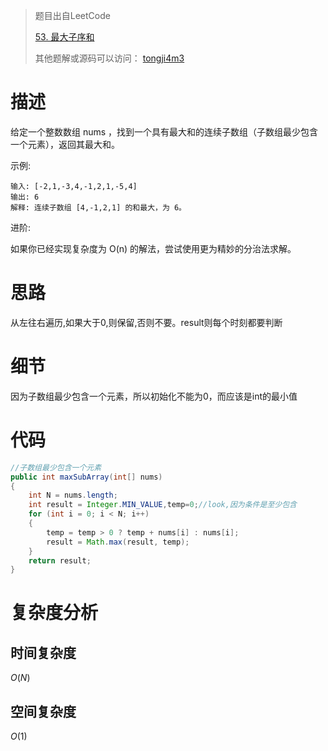 > 题目出自LeetCode
>
> [53. 最大子序和](https://leetcode-cn.com/problems/maximum-subarray/)
>
>  其他题解或源码可以访问： [tongji4m3](https://github.com/tongji4m3/LeetCode)



# 描述
给定一个整数数组 nums ，找到一个具有最大和的连续子数组（子数组最少包含一个元素），返回其最大和。

示例:
```
输入: [-2,1,-3,4,-1,2,1,-5,4]
输出: 6
解释: 连续子数组 [4,-1,2,1] 的和最大，为 6。
```
进阶:

如果你已经实现复杂度为 O(n) 的解法，尝试使用更为精妙的分治法求解。

# 思路

从左往右遍历,如果大于0,则保留,否则不要。result则每个时刻都要判断

# 细节

因为子数组最少包含一个元素，所以初始化不能为0，而应该是int的最小值


# 代码

```java
//子数组最少包含一个元素
public int maxSubArray(int[] nums)
{
    int N = nums.length;
    int result = Integer.MIN_VALUE,temp=0;//look,因为条件是至少包含
    for (int i = 0; i < N; i++)
    {
        temp = temp > 0 ? temp + nums[i] : nums[i];
        result = Math.max(result, temp);
    }
    return result;
}
```



# 复杂度分析
## 时间复杂度

$O(N)$

## 空间复杂度

$O(1)$